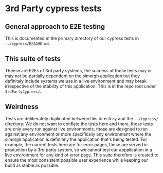 # 3rd Party cypress tests

## General approach to E2E testing
This is documented in the primary directory of our cypress tests in `../cypress/README.md`.


## This suite of tests
Theese are E2Es of 3rd party systems, the success of those tests may or may not be partially dependent on the simorgh application but they definitely include systems we use in a live environment and may break irrespective of the stability of this application. This is in the repo root under `3rdPartyCypress/`.

## Weirdness
Tests are deliberately duplicated between this directory and the `../cypress/` directory. We do not want to conflate the tests here and there, these tests are only every run against live environments, those are designed to run against any environment or more specifically any environment where the simorgh application is definitely the application that's being tested. For example, the current tests here are for error pages, these are served in production by a 3rd party system, so we cannot test our appplication in a live environment for any kind of error page. This suite therefore is created to ensure the most consistent possible user experience while keeping our build as stable as possible.

